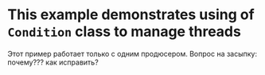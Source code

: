 # This example demonstrates using of `Condition` class to manage threads

Этот пример работает только с
одним продюсером. Вопрос на засыпку: почему??? как исправить?